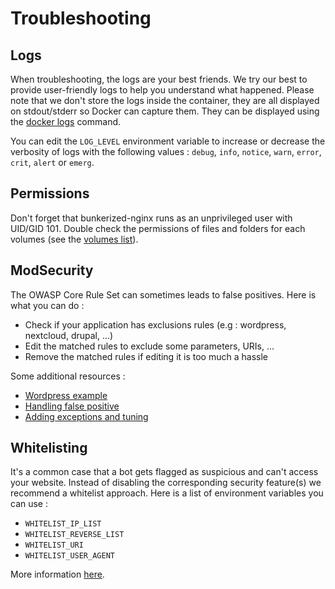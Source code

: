 # Troubleshooting

## Logs

When troubleshooting, the logs are your best friends. We try our best to provide user-friendly logs to help you understand what happened. Please note that we don't store the logs inside the container, they are all displayed on stdout/stderr so Docker can capture them. They can be displayed using the [docker logs](https://docs.docker.com/engine/reference/commandline/logs/) command.

You can edit the `LOG_LEVEL` environment variable to increase or decrease the verbosity of logs with the following values : `debug`, `info`, `notice`, `warn`, `error`, `crit`, `alert` or `emerg`.

## Permissions

Don't forget that bunkerized-nginx runs as an unprivileged user with UID/GID 101. Double check the permissions of files and folders for each volumes (see the [volumes list](https://bunkerized-nginx.readthedocs.io/en/latest/volumes.html)).

## ModSecurity

The OWASP Core Rule Set can sometimes leads to false positives. Here is what you can do :
- Check if your application has exclusions rules (e.g : wordpress, nextcloud, drupal, ...)
- Edit the matched rules to exclude some parameters, URIs, ...
- Remove the matched rules if editing it is too much a hassle

Some additional resources : 
- [Wordpress example](https://github.com/bunkerity/bunkerized-nginx/tree/master/examples/wordpress)
- [Handling false positive](https://www.netnea.com/cms/apache-tutorial-8_handling-false-positives-modsecurity-core-rule-set/)
- [Adding exceptions and tuning](https://coreruleset.org/docs/exceptions.html)

## Whitelisting

It's a common case that a bot gets flagged as suspicious and can't access your website. Instead of disabling the corresponding security feature(s) we recommend a whitelist approach. Here is a list of environment variables you can use :

- `WHITELIST_IP_LIST`
- `WHITELIST_REVERSE_LIST`
- `WHITELIST_URI`
- `WHITELIST_USER_AGENT`

More information [here](https://bunkerized-nginx.readthedocs.io/en/latest/environment_variables.html#custom-whitelisting).

